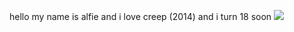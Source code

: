hello my name is alfie and i love creep (2014) and i turn 18 soon 
![](https://i.imghippo.com/files/EJQh1285Lns.jpg)
